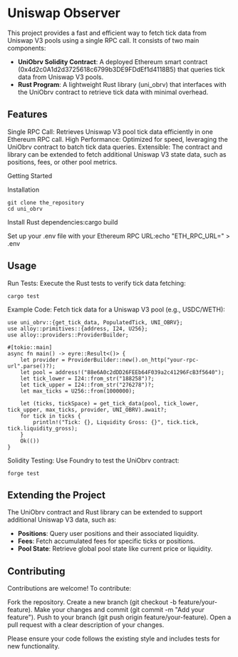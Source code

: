 # Uniswap Observer
This project provides a fast and efficient way to fetch tick data from Uniswap V3 pools using a single RPC call. It consists of two main components:

- **UniObrv Solidity Contract**: A deployed Ethereum smart contract (0x4d2c0A1d2d3725618c6799b3DE9FDdEf1d4118B5) that queries tick data from Uniswap V3 pools.
- **Rust Program**: A lightweight Rust library (uni_obrv) that interfaces with the UniObrv contract to retrieve tick data with minimal overhead.

## Features

Single RPC Call: Retrieves Uniswap V3 pool tick data efficiently in one Ethereum RPC call.
High Performance: Optimized for speed, leveraging the UniObrv contract to batch tick data queries.
Extensible: The contract and library can be extended to fetch additional Uniswap V3 state data, such as positions, fees, or other pool metrics.


Getting Started

Installation
```
git clone the_repository
cd uni_obrv
```

Install Rust dependencies:cargo build


Set up your .env file with your Ethereum RPC URL:echo "ETH_RPC_URL=<your-rpc-url>" > .env



## Usage

Run Tests: Execute the Rust tests to verify tick data fetching:
```
cargo test
```

Example Code: Fetch tick data for a Uniswap V3 pool (e.g., USDC/WETH):

```
use uni_obrv::{get_tick_data, PopulatedTick, UNI_OBRV};
use alloy::primitives::{address, I24, U256};
use alloy::providers::ProviderBuilder;

#[tokio::main]
async fn main() -> eyre::Result<()> {
    let provider = ProviderBuilder::new().on_http("your-rpc-url".parse()?);
    let pool = address!("88e6A0c2dDD26FEEb64F039a2c41296FcB3f5640");
    let tick_lower = I24::from_str("188258")?;
    let tick_upper = I24::from_str("276278")?;
    let max_ticks = U256::from(1000000);

    let (ticks, tickSpace) = get_tick_data(pool, tick_lower, tick_upper, max_ticks, provider, UNI_OBRV).await?;
    for tick in ticks {
        println!("Tick: {}, Liquidity Gross: {}", tick.tick, tick.liquidity_gross);
    }
    Ok(())
}

```


Solidity Testing: Use Foundry to test the UniObrv contract:
```
forge test
````


## Extending the Project
The UniObrv contract and Rust library can be extended to support additional Uniswap V3 data, such as:

- **Positions**: Query user positions and their associated liquidity.
- **Fees**: Fetch accumulated fees for specific ticks or positions.
- **Pool State**: Retrieve global pool state like current price or liquidity.


## Contributing
Contributions are welcome! To contribute:

Fork the repository.
Create a new branch (git checkout -b feature/your-feature).
Make your changes and commit (git commit -m "Add your feature").
Push to your branch (git push origin feature/your-feature).
Open a pull request with a clear description of your changes.

Please ensure your code follows the existing style and includes tests for new functionality.
